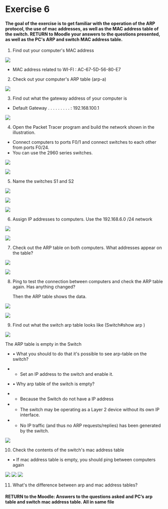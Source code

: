 # Exercise 6

#### The goal of the exercise is to get familiar with the operation of the ARP protocol, the use of mac addresses, as well as the MAC address table of the switch. RETURN to Moodle your answers to the questions presented, as well as the PC's ARP and switch MAC address table.

1. Find out your computer's MAC address

![](./Images/1.png)

- MAC address related to WI-FI : AC-67-5D-56-80-E7

2. Check out your computer's ARP table (arp-a)

![](./Images/2.png)

3. Find out what the gateway address of your computer is

- Default Gateway . . . . . . . . . : 192.168.100.1

![](./Images/3.png)

4. Open the Packet Tracer program and build the network shown in the illustration.

- Connect computers to ports F0/1 and connect switches to each other from ports F0/24.
- You can use the 2960 series switches.

![](./Images/0.png)

![](./Images/4.png)

5. Name the switches S1 and S2

![](./Images/5.1png)

![](./Images/5.2png)

![](./Images/5.3png)

6. Assign IP addresses to computers. Use the 192.168.6.0 /24 network

![](./Images/6.1png)

![](./Images/6.2png)

7. Check out the ARP table on both computers. What addresses appear on the table?

![](./Images/7.1png)

![](./Images/7.2png)

8. Ping to test the connection between computers and check the ARP table again. Has
   anything changed?

   Then the ARP table shows the data.

![](./Images/8.1png)

![](./Images/8.2png)

9. Find out what the switch arp table looks like (Switch#show arp )

![](./Images/9.1png)

The ARP table is empty in the Switch

- • What you should to do that it's possible to see arp-table on the switch?

- - Set an IP address to the switch and enable it.

- • Why arp table of the switch is empty?

- - Because the Switch do not have a IP address
- - The switch may be operating as a Layer 2 device without its own IP interface.
- - No IP traffic (and thus no ARP requests/replies) has been generated by the switch.

![](./Images/9.1.png)

10. Check the contents of the switch's mac address table

- • If mac address table is empty, you should ping between computers again

![](./Images/10.0.png)
![](./Images/10.1.png)
![](./Images/10.2.png)

11. What's the difference between arp and mac address tables?

#### RETURN to the Moodle: Answers to the questions asked and PC’s arp table and switch mac address table. All in same file
